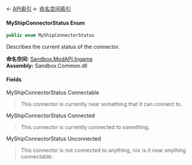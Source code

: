 ← [API索引](Api-Index) ← [命名空间索引](Namespace-Index)

#### MyShipConnectorStatus Enum

```csharp
public enum MyShipConnectorStatus
```

Describes the current status of the connector.

**命名空间:** [Sandbox.ModAPI.Ingame](Sandbox.ModAPI.Ingame)  
**Assembly:** Sandbox.Common.dll

#### Fields

MyShipConnectorStatus Connectable

> This connector is currently near something that it can connect to.

MyShipConnectorStatus Connected

> This connector is currently connected to something.

MyShipConnectorStatus Unconnected

> This connector is not connected to anything, nor is it near anything connectable.

